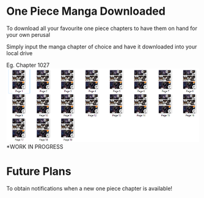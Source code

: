 # One Piece Manga Downloaded

To download all your favourite one piece chapters to have them on hand for your own perusal
 
Simply input the manga chapter of choice and have it downloaded into your local drive

Eg. Chapter 1027
![img.png](img.png)
*WORK IN PROGRESS

# Future Plans

To obtain notifications when a new one piece chapter is available!
